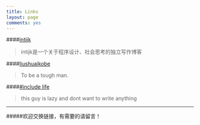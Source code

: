 ```yaml
---
title: Links
layout: page
comments: yes
---
```


####[intijk](http://intijk.com)
> intijk是一个关于程序设计、社会思考的独立写作博客

####[liushuaikobe](http://liushuaikobe.github.io/)
> To be a tough man.

####[#include life](http://www.ziggear.us/)
> this guy is lazy and dont want to write anything
---------------------
#####欢迎交换链接，有需要的请留言！
